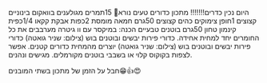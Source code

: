

היום נכין כדרים!!!!!!!
מתכון כדורים טעים נורא🧆
15תמרים מגולענים בוואקום בינוניים
קצוצים
1חופן צימוקים כהים
קצוצים
50גרם חמאה
מומסת
2כפות אבקת קקאו
1/4כפית קינמון טחון
50גרם בוטנים טבעיים
הכנה:
במיקסר עם וו גיטרה מערבבים את כל החומרים יחד למחית אחידה.
כדורי פירות יבשים ובוטנים בוש (צילום: שניר גואטה)
כדורי פירות יבשים ובוטנים בוש (צילום: שניר גואטה)
יוצרים מהמחית כדורים קטנים.
אפשר לצפות בקוקוס קלוי או בשבבי בוטנים מקורמלים. מגישים ונהנים.



חבל על הזמן של מתכון בשתי המובנים😁👍😍
